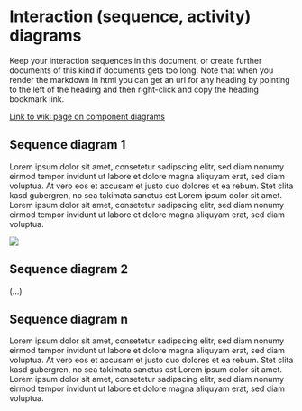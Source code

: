 # Interaction (sequence, activity) diagrams

Keep your interaction sequences in this document, or create further documents of this kind if documents gets too long. Note that when you render the markdown in html you can get an url for any heading by pointing to the left of the heading and then right-click and copy the heading bookmark link. 

[Link to wiki page on component diagrams](https://github.sydney.edu.au/crli/EDPC5022-2019/wiki/Sequence-Activity-Interaction-diagrams) 



## Sequence diagram  1

Lorem ipsum dolor sit amet, consetetur sadipscing elitr, sed diam nonumy eirmod tempor invidunt ut labore et dolore magna aliquyam erat, sed diam voluptua. At vero eos et accusam et justo duo dolores et ea rebum. Stet clita kasd gubergren, no sea takimata sanctus est Lorem ipsum dolor sit amet. Lorem ipsum dolor sit amet, consetetur sadipscing elitr, sed diam nonumy eirmod tempor invidunt ut labore et dolore magna aliquyam erat, sed diam voluptua. 

![](https://www.plantuml.com/plantuml/img/FOyn2iCm34LtdK9upmKwb40AfKCdDsHMOk4Q4Zkrd26thrqddSJ_3-cXLXB5j2qpG79fPbHF5Y7BWWrg_cpi9yQR8njfKG0qfH2n5uumXiqRYZkgWKUyzm-596N257oAOKQbts5TdRVOPSaFwmxOPzEEWpEM4nXAD9BmaGMW7CVcMYxX1Ly1Jn6K9WFTrVxGGCwvhVkLL0KSrHzAfQSIe6LlykzV)



## Sequence diagram 2


(...)

## Sequence diagram n

Lorem ipsum dolor sit amet, consetetur sadipscing elitr, sed diam nonumy eirmod tempor invidunt ut labore et dolore magna aliquyam erat, sed diam voluptua. At vero eos et accusam et justo duo dolores et ea rebum. Stet clita kasd gubergren, no sea takimata sanctus est Lorem ipsum dolor sit amet. Lorem ipsum dolor sit amet, consetetur sadipscing elitr, sed diam nonumy eirmod tempor invidunt ut labore et dolore magna aliquyam erat, sed diam voluptua.
